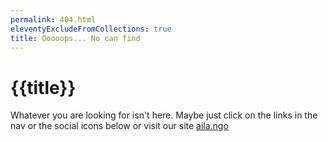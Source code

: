 ```yaml
---
permalink: 404.html
eleventyExcludeFromCollections: true
title: Ooooops... No can find
---
```

# {{title}}

Whatever you are looking for isn't here. Maybe just click on the links in the nav or the social icons below or visit our site [aila.ngo](https://aila.ngo)


